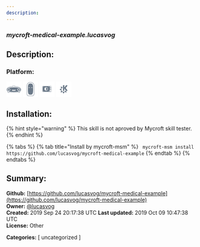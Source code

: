 ```yaml
---
description: 
---
```


### _mycroft-medical-example.lucasvog_  
## Description:  
  
  
  
### Platform:  
 ![Mark I](../.gitbook/assets/mark-1-icon.png)  ![Mark II](../.gitbook/assets/mark-2-icon.png)  ![Picroft](../.gitbook/assets/picroft-icon.png)  ![plasmoid](../.gitbook/assets/kde.png)   
## Installation:  
{% hint style="warning" %}
This skill is not aproved by Mycroft skill tester.
{% endhint %}
    
{% tabs %}
{% tab title="Install by mycroft-msm" %}
``` mycroft-msm install https://github.com/lucasvog/mycroft-medical-example```
{% endtab %}
  {% endtabs %}
    
## Summary:  
**Github:** [https://github.com/lucasvog/mycroft-medical-example](https://github.com/lucasvog/mycroft-medical-example)  
**Owner:** [@lucasvog](https://github.com/lucasvog)  
**Created:** 2019 Sep 24 20:17:38 UTC  **Last updated:** 2019 Oct 09 10:47:38 UTC  
**License:** Other  
  
**Categories:** [ uncategorized ]   

